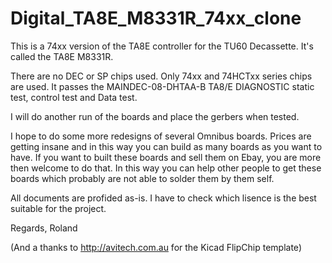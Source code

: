 # Digital_TA8E_M8331R_74xx_clone
This is a 74xx version of the TA8E controller for the TU60 Decassette. It's called the TA8E M8331R.

There are no DEC or SP chips used. Only 74xx and 74HCTxx series chips are used. It passes the MAINDEC-08-DHTAA-B TA8/E DIAGNOSTIC static test, control test and Data test.

I will do another run of the boards and place the gerbers when tested.

I hope to do some more redesigns of several Omnibus boards. Prices are getting insane and in this way you can build as many boards as you want to have. If you want to built these boards and sell them on Ebay, you are more then welcome to do that. In this way you can help other people to get these boards which probably are not able to solder them by them self.

All documents are profided as-is. I have to check which lisence is the best suitable for the project.

Regards, Roland

(And a thanks to http://avitech.com.au for the Kicad FlipChip template)
